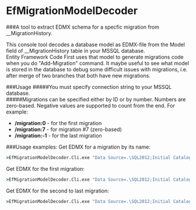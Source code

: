 # EfMigrationModelDecoder
###A tool to extract EDMX schema for a specfic migration from __MigrationHistory.

This console tool decodes a database model as EDMX-file from the Model field of __MigrationHistory table in your MSSQL database.  
Entity Framework Code First uses that model to generate migrations code when you do "Add-Migration" command.
It maybe useful to see what model is stored in the database to debug some difficult issues with migrations, i.e. after merge of two branches that both have new migrations.

###Usage
#####You must specify connection string to your MSSQL database.  
#####Migrations can be specified either by ID or by number. Numbers are zero-based. Negative values are supported to count from the end. 
For example:
* **/migration:0**  - for the first migration
* **/migration:7**  - for migration #7 (zero-based)
* **/migration:-1**  - for the last migration

###Usage examples:
Get EDMX for a migration by its name:
```bat
>EfMigrationModelDecoder.Cli.exe "Data Source=.\SQL2012;Initial Catalog=TestDb;User ID=sa;Password=******;MultipleActiveResultSets=True" /migration:Init
```

Get EDMX for the first migration:
```bat
>EfMigrationModelDecoder.Cli.exe "Data Source=.\SQL2012;Initial Catalog=TestDb;User ID=sa;Password=******;MultipleActiveResultSets=True" /migration:0 /outFile:MyModel.edmx
```

Get EDMX for the second to last migration:
```bat
>EfMigrationModelDecoder.Cli.exe "Data Source=.\SQL2012;Initial Catalog=TestDb;User ID=sa;Password=******;MultipleActiveResultSets=True" /migration:-2 /outFile:MyModel.edmx
```

